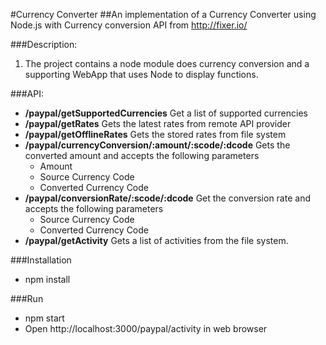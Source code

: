 #Currency Converter
##An implementation of a Currency Converter using Node.js with Currency conversion API from http://fixer.io/

###Description:

1. The project contains a node module does currency conversion and a supporting WebApp that uses Node to display functions.

###API:

* **/paypal/getSupportedCurrencies** Get a list of supported currencies
* **/paypal/getRates** Gets the latest rates from remote API provider
* **/paypal/getOfflineRates**  Gets the stored rates from file system
* **/paypal/currencyConversion/:amount/:scode/:dcode** Gets the converted amount and accepts the following parameters
	- Amount
	- Source Currency Code
	- Converted Currency Code
* **/paypal/conversionRate/:scode/:dcode** Get the conversion rate and accepts the following parameters
	- Source Currency Code
	- Converted Currency Code
* **/paypal/getActivity** Gets a list of activities from the file system.


###Installation

* npm install 


###Run

* npm start
* Open http://localhost:3000/paypal/activity in web browser